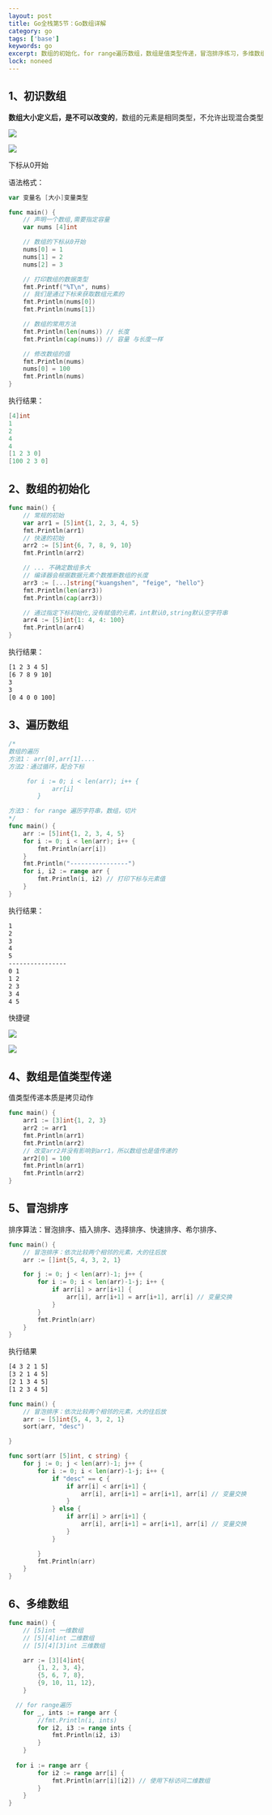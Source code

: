 ```yaml
---
layout: post
title: Go全栈第5节：Go数组详解
category: go
tags: ['base']
keywords: go
excerpt: 数组的初始化，for range遍历数组，数组是值类型传递，冒泡排序练习，多维数组
lock: noneed
---
```


## 1、初识数组

**数组大小定义后，是不可以改变的**，数组的元素是相同类型，不允许出现混合类型

![](/assets/images/2023/go/array.png)

![](../../../assets/images/2023/go/array.png)

下标从0开始

语法格式：

```go
var 变量名 [大小]变量类型
```

```go
func main() {
	// 声明一个数组,需要指定容量
	var nums [4]int

	// 数组的下标从0开始
	nums[0] = 1
	nums[1] = 2
	nums[2] = 3

	// 打印数组的数据类型
	fmt.Printf("%T\n", nums)
	// 我们是通过下标来获取数组元素的
	fmt.Println(nums[0])
	fmt.Println(nums[1])

	// 数组的常用方法
	fmt.Println(len(nums)) // 长度
	fmt.Println(cap(nums)) // 容量 与长度一样

	// 修改数组的值
	fmt.Println(nums)
	nums[0] = 100
	fmt.Println(nums)
}
```

执行结果：

```go
[4]int
1
2
4
4
[1 2 3 0]
[100 2 3 0]
```

## 2、数组的初始化

```go
func main() {
	// 常规的初始
	var arr1 = [5]int{1, 2, 3, 4, 5}
	fmt.Println(arr1)
	// 快速的初始
	arr2 := [5]int{6, 7, 8, 9, 10}
	fmt.Println(arr2)

	// ... 不确定数组多大
	// 编译器会根据数据元素个数推断数组的长度
	arr3 := [...]string{"kuangshen", "feige", "hello"}
	fmt.Println(len(arr3))
	fmt.Println(cap(arr3))

	// 通过指定下标初始化,没有赋值的元素，int默认0,string默认空字符串
	arr4 := [5]int{1: 4, 4: 100}
	fmt.Println(arr4)
}
```

执行结果：

```sh
[1 2 3 4 5]
[6 7 8 9 10]
3
3
[0 4 0 0 100]
```

## 3、遍历数组

```go
/*
数组的遍历
方法1： arr[0],arr[1]....
方法2：通过循环，配合下标

	 for i := 0; i < len(arr); i++ {
			arr[i]
		}

方法3： for range 遍历字符串，数组，切片
*/
func main() {
	arr := [5]int{1, 2, 3, 4, 5}
	for i := 0; i < len(arr); i++ {
		fmt.Println(arr[i])
	}
	fmt.Println("----------------")
	for i, i2 := range arr {
		fmt.Println(i, i2) // 打印下标与元素值
	}
}
```

执行结果：

```sh
1
2
3
4
5
----------------
0 1
1 2
2 3
3 4
4 5
```

快捷键

![](/assets/images/2023/go/array-for.png)

![](../../../assets/images/2023/go/array-for.png)

## 4、数组是值类型传递

值类型传递本质是拷贝动作

```go
func main() {
	arr1 := [3]int{1, 2, 3}
	arr2 := arr1
	fmt.Println(arr1)
	fmt.Println(arr2)
	// 改变arr2并没有影响到arr1，所以数组也是值传递的
	arr2[0] = 100
	fmt.Println(arr1)
	fmt.Println(arr2)
}
```

## 5、冒泡排序

排序算法：冒泡排序、插入排序、选择排序、快速排序、希尔排序、

```go
func main() {
	// 冒泡排序：依次比较两个相邻的元素，大的往后放
	arr := []int{5, 4, 3, 2, 1}

	for j := 0; j < len(arr)-1; j++ {
		for i := 0; i < len(arr)-1-j; i++ {
			if arr[i] > arr[i+1] {
				arr[i], arr[i+1] = arr[i+1], arr[i] // 变量交换
			}
		}
		fmt.Println(arr)
	}
}
```

执行结果

```sh
[4 3 2 1 5]
[3 2 1 4 5]
[2 1 3 4 5]
[1 2 3 4 5]
```

```go
func main() {
	// 冒泡排序：依次比较两个相邻的元素，大的往后放
	arr := [5]int{5, 4, 3, 2, 1}
	sort(arr, "desc")

}

func sort(arr [5]int, c string) {
	for j := 0; j < len(arr)-1; j++ {
		for i := 0; i < len(arr)-1-j; i++ {
			if "desc" == c {
				if arr[i] < arr[i+1] {
					arr[i], arr[i+1] = arr[i+1], arr[i] // 变量交换
				}
			} else {
				if arr[i] > arr[i+1] {
					arr[i], arr[i+1] = arr[i+1], arr[i] // 变量交换
				}
			}

		}
		fmt.Println(arr)
	}
}
```

## 6、多维数组

```go
func main() {
	// [5]int 一维数组
	// [5][4]int 二维数组
	// [5][4][3]int 三维数组

	arr := [3][4]int{
		{1, 2, 3, 4},
		{5, 6, 7, 8},
		{9, 10, 11, 12},
	}

  // for range遍历
	for _, ints := range arr {
		//fmt.Println(i, ints)
		for i2, i3 := range ints {
			fmt.Println(i2, i3)
		}
	}
  
  for i := range arr {
		for i2 := range arr[i] {
			fmt.Println(arr[i][i2]) // 使用下标访问二维数组
		}
	}
}
```











